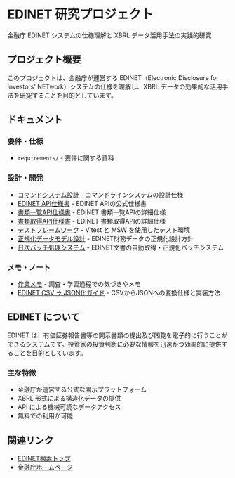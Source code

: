 # EDINET 研究プロジェクト

金融庁 EDINET システムの仕様理解と XBRL データ活用手法の実践的研究

## プロジェクト概要

このプロジェクトは、金融庁が運営する EDINET（Electronic Disclosure for Investors' NETwork）システムの仕様を理解し、XBRL データの効果的な活用手法を研究することを目的としています。

## ドキュメント

### 要件・仕様

- `requirements/` - 要件に関する資料

### 設計・開発

- [コマンドシステム設計](design/command-system.md) - コマンドラインシステムの設計仕様
- [EDINET API仕様書](design/EDINET-API-Specs.pdf) - EDINET APIの公式仕様書
- [書類一覧API仕様書](design/document-list-api-spec.md) - EDINET 書類一覧APIの詳細仕様
- [書類取得API仕様書](design/document-details-api.md) - EDINET 書類取得APIの詳細仕様
- [テストフレームワーク](design/testing-framework.md) - Vitest と MSW を使用したテスト環境
- [正規化データモデル設計](design/normalized-data-model.md) - EDINET財務データの正規化設計方針
- [日次バッチ処理システム](design/daily-batch-processing-system.md) - EDINET文書の自動取得・正規化バッチシステム

### メモ・ノート

- [作業メモ](notes/notes.md) - 調査・学習過程での気づきやメモ
- [EDINET CSV → JSON化ガイド](notes/arranging_csv_results.md) - CSVからJSONへの変換仕様と実装方法

## EDINET について

EDINET は、有価証券報告書等の開示書類の提出及び閲覧を電子的に行うことができるシステムです。投資家の投資判断に必要な情報を迅速かつ効率的に提供することを目的としています。

### 主な特徴

- 金融庁が運営する公式な開示プラットフォーム
- XBRL 形式による構造化データの提供
- API による機械可読なデータアクセス
- 無料での利用が可能

## 関連リンク

- [EDINET検索トップ](https://disclosure2.edinet-fsa.go.jp/)
- [金融庁ホームページ](https://www.fsa.go.jp/)

